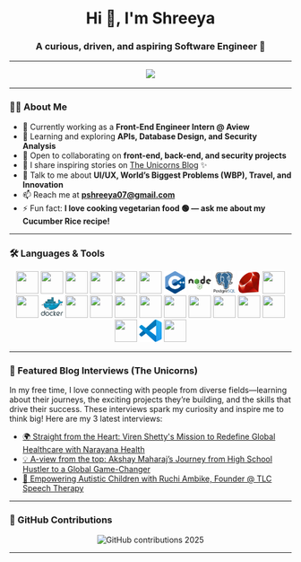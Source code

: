 <h1 align="center">Hi 👋, I'm Shreeya</h1>
<h3 align="center">A curious, driven, and aspiring Software Engineer 🚀</h3>

---

<p align="center">
  <img src="https://media.tenor.com/zCTiNXF73CEAAAAj/work-thinking.gif" width="300"/>
</p>

---

### 👩‍💻 About Me
- 🔭 Currently working as a **Front-End Engineer Intern @ Aview**
- 🌱 Learning and exploring **APIs, Database Design, and Security Analysis**
- 👯 Open to collaborating on **front-end, back-end, and security projects**
- 📝 I share inspiring stories on [The Unicorns Blog](https://substack.com/@theunicornsblog?utm_source=about-page) ✨
- 💬 Talk to me about **UI/UX, World’s Biggest Problems (WBP), Travel, and Innovation**
- 📫 Reach me at **pshreeya07@gmail.com**
- ⚡ Fun fact: **I love cooking vegetarian food 🟢 — ask me about my Cucumber Rice recipe!**

---

<!--### 📊 GitHub Stats
<div align="center">
  <img src="https://github-readme-stats.vercel.app/api/top-langs?username=pshreeya&locale=en&layout=compact&card_width=400&langs_count=8&theme=dracula&hide_border=false" height="170" alt="languages graph" />
</div>

----->

### 🛠️ Languages & Tools
<p align="center">
  <!-- Core -->
  <img src="https://cdn.jsdelivr.net/gh/devicons/devicon/icons/javascript/javascript-original.svg" width="40" height="40"/>
  <img src="https://cdn.jsdelivr.net/gh/devicons/devicon/icons/typescript/typescript-original.svg" width="40" height="40"/>
  <img src="https://cdn.jsdelivr.net/gh/devicons/devicon/icons/react/react-original.svg" width="40" height="40"/>
  <img src="https://cdn.jsdelivr.net/gh/devicons/devicon/icons/html5/html5-original.svg" width="40" height="40"/>
  <img src="https://cdn.jsdelivr.net/gh/devicons/devicon/icons/css3/css3-original.svg" width="40" height="40"/>
  <img src="https://cdn.jsdelivr.net/gh/devicons/devicon/icons/python/python-original.svg" width="40" height="40"/>
  <img src="https://raw.githubusercontent.com/devicons/devicon/master/icons/cplusplus/cplusplus-original.svg" width="40" height="40"/>
  <img src="https://raw.githubusercontent.com/devicons/devicon/master/icons/nodejs/nodejs-original-wordmark.svg" width="40" height="40"/>
  <img src="https://raw.githubusercontent.com/devicons/devicon/master/icons/postgresql/postgresql-original-wordmark.svg" width="40" height="40"/>
  <img src="https://raw.githubusercontent.com/devicons/devicon/master/icons/ruby/ruby-original.svg" width="40" height="40"/>
  <img src="https://images-cdn.openxcell.com/wp-content/uploads/2024/07/24154156/dango-inner-2.webp" width="40" height="40"/>
  
  <!-- Tools -->
  <img src="https://cdn.worldvectorlogo.com/logos/arduino-1.svg" width="40" height="40"/>
  <img src="https://raw.githubusercontent.com/devicons/devicon/master/icons/docker/docker-original-wordmark.svg" width="40" height="40"/>
  <img src="https://www.vectorlogo.zone/logos/figma/figma-icon.svg" width="40" height="40"/>
  <img src="https://www.vectorlogo.zone/logos/framer/framer-icon.svg" width="40" height="40"/>
  <img src="https://www.vectorlogo.zone/logos/git-scm/git-scm-icon.svg" width="40" height="40"/>
  <img src="https://www.vectorlogo.zone/logos/tailwindcss/tailwindcss-icon.svg" width="40" height="40"/>
  <img src="https://www.vectorlogo.zone/logos/axios/axios-icon.svg" width="40" height="40"/>
  <img src="https://uxwing.com/wp-content/themes/uxwing/download/brands-and-social-media/postman-icon.png" width="40" height="40"/>
  <img src="https://registry.npmmirror.com/@lobehub/icons-static-png/latest/files/dark/n8n-color.png" width="40" height="40"/>
  <img src="https://www.edigitalagency.com.au/wp-content/uploads/Canva-Logo-png-transparent-background.png" width="40" height="40"/>
  <img src="https://miro.medium.com/1*h9G7gjWQeQVwqkbhHVvOQg.png" width="40" height="40"/>
  <img src="https://avatars.githubusercontent.com/u/34385910?s=280&v=4" width="40" height="40"/>
  <img src="https://raw.githubusercontent.com/devicons/devicon/master/icons/vscode/vscode-original.svg" width="40" height="40"/>
  <img src="https://cdn.worldvectorlogo.com/logos/elm.svg" width="40" height="40"/>
</p>

---

### 🦄 Featured Blog Interviews (The Unicorns)
In my free time, I love connecting with people from diverse fields—learning about their journeys, the exciting projects they’re building, and the skills that drive their success. These interviews spark my curiosity and inspire me to think big! Here are my 3 latest interviews:  
- [🌍 Straight from the Heart: Viren Shetty's Mission to Redefine Global Healthcare with Narayana Health](https://theunicornsblog.substack.com/p/straight-from-the-heart-viren-shettys)  
- [💡 A-view from the top: Akshay Maharaj’s Journey from High School Hustler to a Global Game-Changer](https://theunicornsblog.substack.com/p/a-view-from-the-top-akshay-maharajs)  
- [🧠 Empowering Autistic Children with Ruchi Ambike, Founder @ TLC Speech Therapy](https://theunicornsblog.substack.com/p/empowering-autistic-children-with)  

---

<!--### 🎶 Music Corner
<p align="center">
  <a href="https://open.spotify.com/user/f96vc44rwfvgy4zz09l20rd7d">
    <img src="https://spotify-recently-played-readme.vercel.app/api?user=f96vc44rwfvgy4zz09l20rd7d&width=600&count=6&unique=false" alt="Spotify recently played" />
  </a>
</p>

----->

### 🐍 GitHub Contributions

<p align="center">
  <img src="https://raw.githubusercontent.com/pshreeya/Shreeya-Prasanna/306699d1d414873556c78cd1f0f84eb592882750/snake.svg?token=BABANQ4YIJSQZDDCT6AP563IUIO32" alt="GitHub contributions 2025" />
</p>


---
